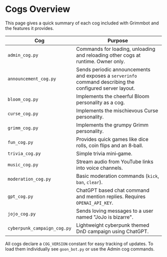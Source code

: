 # Cogs Overview

This page gives a quick summary of each cog included with Grimmbot and the features it provides.

| Cog | Purpose |
| --- | ------- |
| `admin_cog.py` | Commands for loading, unloading and reloading other cogs at runtime. Owner only. |
| `announcement_cog.py` | Sends periodic announcements and exposes a `serverinfo` command describing the configured server layout. |
| `bloom_cog.py` | Implements the cheerful Bloom personality as a cog. |
| `curse_cog.py` | Implements the mischievous Curse personality. |
| `grimm_cog.py` | Implements the grumpy Grimm personality. |
| `fun_cog.py` | Provides quick games like dice rolls, coin flips and an 8‑ball. |
| `trivia_cog.py` | Simple trivia mini‑game. |
| `music_cog.py` | Stream audio from YouTube links into voice channels. |
| `moderation_cog.py` | Basic moderation commands (`kick`, `ban`, `clear`). |
| `gpt_cog.py` | ChatGPT based chat command and mention replies. Requires `OPENAI_API_KEY`. |
| `jojo_cog.py` | Sends loving messages to a user named "JoJo is bizarre". |
| `cyberpunk_campaign_cog.py` | Lightweight cyberpunk themed DnD campaign using ChatGPT. |

All cogs declare a `COG_VERSION` constant for easy tracking of updates. To load them individually see `goon_bot.py` or use the Admin cog commands.
